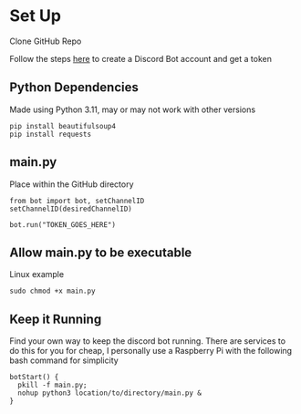 # Set Up

Clone GitHub Repo

Follow the steps [here](https://www.howtogeek.com/364225/how-to-make-your-own-discord-bot/) to create a Discord Bot account and get a token

## Python Dependencies 

Made using Python 3.11, may or may not work with other versions
```
pip install beautifulsoup4
pip install requests
```

## main.py

Place within the GitHub directory 
```
from bot import bot, setChannelID
setChannelID(desiredChannelID)

bot.run("TOKEN_GOES_HERE")
```

## Allow main.py to be executable

Linux example
```
sudo chmod +x main.py
```

## Keep it Running

Find your own way to keep the discord bot running. There are services to do this for you for cheap, I personally use a Raspberry Pi with the following bash command for simplicity
```
botStart() {
  pkill -f main.py;
  nohup python3 location/to/directory/main.py &
}
```
